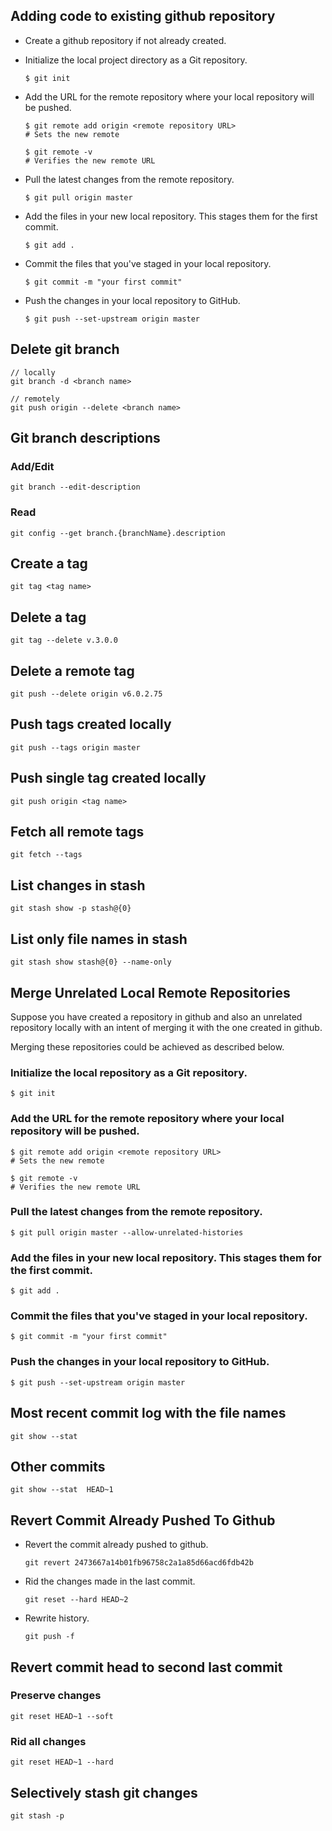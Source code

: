 ## Adding code to existing github repository

- Create a github repository if not already created.

- Initialize the local project directory as a Git repository.
  ```
  $ git init
  ```

- Add the URL for the remote repository where your local repository will be pushed.
  ```
  $ git remote add origin <remote repository URL>
  # Sets the new remote

  $ git remote -v
  # Verifies the new remote URL
  ```

- Pull the latest changes from the remote repository.
  ```
  $ git pull origin master
  ```

- Add the files in your new local repository. This stages them for the first commit.
  ```
  $ git add .
  ```

- Commit the files that you've staged in your local repository.
  ```
  $ git commit -m "your first commit"
  ```

- Push the changes in your local repository to GitHub.
  ```
  $ git push --set-upstream origin master
  ```

## Delete git branch 

```
// locally
git branch -d <branch name>

// remotely
git push origin --delete <branch name>
```

## Git branch descriptions

### Add/Edit

`git branch --edit-description`

### Read

`git config --get branch.{branchName}.description`


## Create a tag

```
git tag <tag name>
```

## Delete a tag

```
git tag --delete v.3.0.0
```

## Delete a remote tag

```
git push --delete origin v6.0.2.75
```

## Push tags created locally
```
git push --tags origin master
```

## Push single tag created locally

```
git push origin <tag name>
```

## Fetch all remote tags

```
git fetch --tags
```

## List changes in stash

```
git stash show -p stash@{0}
```

## List only file names in stash

```
git stash show stash@{0} --name-only
```

## Merge Unrelated Local Remote Repositories

Suppose you have created a repository in github and also an unrelated repository locally with an intent of merging it with the one created in github.

Merging these repositories could be achieved as described below.

### Initialize the local repository as a Git repository.

`$ git init`

### Add the URL for the remote repository where your local repository will be pushed.

```
$ git remote add origin <remote repository URL>
# Sets the new remote

$ git remote -v
# Verifies the new remote URL
```

### Pull the latest changes from the remote repository.
```
$ git pull origin master --allow-unrelated-histories
```

### Add the files in your new local repository. This stages them for the first commit.
```
$ git add .
```

### Commit the files that you've staged in your local repository.
```
$ git commit -m "your first commit"
```

### Push the changes in your local repository to GitHub.
```
$ git push --set-upstream origin master
```

## Most recent commit log with the file names

```
git show --stat 
```

## Other commits

```
git show --stat  HEAD~1
```

## Revert Commit Already Pushed To Github

- Revert the commit already pushed to github.
  ```
  git revert 2473667a14b01fb96758c2a1a85d66acd6fdb42b
  ```

- Rid the changes made in the last commit.
  ```
  git reset --hard HEAD~2
  ```

- Rewrite history.
  ```
  git push -f
  ```

## Revert commit head to second last commit

### Preserve changes

```
git reset HEAD~1 --soft
```

### Rid all changes

```
git reset HEAD~1 --hard
```

## Selectively stash git changes

```
git stash -p
```
